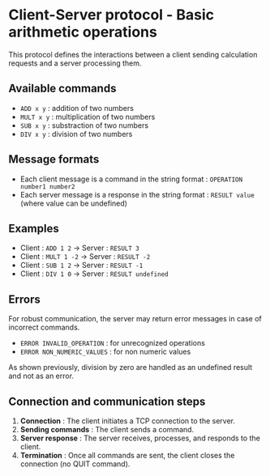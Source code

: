 # Client-Server protocol - Basic arithmetic operations
This protocol defines the interactions between a client sending calculation requests and a server processing them.

## Available commands
- `ADD x y` : addition of two numbers
- `MULT x y` : multiplication of two numbers
- `SUB x y` : substraction of two numbers
- `DIV x y` : division of two numbers

## Message formats
 - Each client message is a command in the string format : `OPERATION number1 number2`
 - Each server message is a response in the string format : `RESULT value` (where value can be undefined)

 ## Examples
 - Client : `ADD 1 2` -> Server : `RESULT 3`
 - Client : `MULT 1 -2` -> Server : `RESULT -2`
 - Client : `SUB 1 2` -> Server : `RESULT -1`
 - Client : `DIV 1 0` -> Server : `RESULT undefined`

 ## Errors
For robust communication, the server may return error messages in case of incorrect commands.
- `ERROR INVALID_OPERATION` : for unrecognized operations
- `ERROR NON_NUMERIC_VALUES` : for non numeric values

As shown previously, division by zero are handled as an undefined result and not as an error.

## Connection and communication steps
1. **Connection** : The client initiates a TCP connection to the server.
2. **Sending commands** : The client sends a command.
3. **Server response** : The server receives, processes, and responds to the client.
4. **Termination** : Once all commands are sent, the client closes the connection (no QUIT command).




